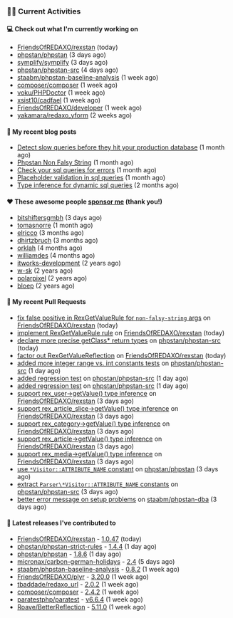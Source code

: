 ### 👨‍💻 Current Activities


#### 💻 Check out what I'm currently working on

- [FriendsOfREDAXO/rexstan](https://github.com/FriendsOfREDAXO/rexstan) (today)
- [phpstan/phpstan](https://github.com/phpstan/phpstan) (3 days ago)
- [symplify/symplify](https://github.com/symplify/symplify) (3 days ago)
- [phpstan/phpstan-src](https://github.com/phpstan/phpstan-src) (4 days ago)
- [staabm/phpstan-baseline-analysis](https://github.com/staabm/phpstan-baseline-analysis) (1 week ago)
- [composer/composer](https://github.com/composer/composer) (1 week ago)
- [voku/PHPDoctor](https://github.com/voku/PHPDoctor) (1 week ago)
- [xsist10/cadfael](https://github.com/xsist10/cadfael) (1 week ago)
- [FriendsOfREDAXO/developer](https://github.com/FriendsOfREDAXO/developer) (1 week ago)
- [yakamara/redaxo_yform](https://github.com/yakamara/redaxo_yform) (2 weeks ago)


#### 📜 My recent blog posts

- [Detect slow queries before they hit your production database](https://staabm.github.io/2022/08/16/phpstan-dba-query-plan-analysis.html) (1 month ago)
- [Phpstan Non Falsy String](https://staabm.github.io/2022/08/11/phpstan-non-falsy-string.html) (1 month ago)
- [Check your sql queries for errors](https://staabm.github.io/2022/08/05/phpstan-dba-syntax-error-detection.html) (1 month ago)
- [Placeholder validation in sql queries](https://staabm.github.io/2022/07/30/phpstan-dba-placeholder-validation.html) (1 month ago)
- [Type inference for dynamic sql queries](https://staabm.github.io/2022/07/23/phpstan-dba-inference-placeholder.html) (2 months ago)


#### ❤️ These awesome people [sponsor me](https://github.com/sponsors/staabm) (thank you!)

- [bitshiftersgmbh](https://github.com/bitshiftersgmbh) (3 days ago)
- [tomasnorre](https://github.com/tomasnorre) (1 month ago)
- [elricco](https://github.com/elricco) (3 months ago)
- [dhirtzbruch](https://github.com/dhirtzbruch) (3 months ago)
- [orklah](https://github.com/orklah) (4 months ago)
- [williamdes](https://github.com/williamdes) (4 months ago)
- [itworks-development](https://github.com/itworks-development) (2 years ago)
- [w-sk](https://github.com/w-sk) (2 years ago)
- [polarpixel](https://github.com/polarpixel) (2 years ago)
- [bloep](https://github.com/bloep) (2 years ago)


#### 🔨 My recent Pull Requests

- [fix false positive in RexGetValueRule for `non-falsy-string` args](https://github.com/FriendsOfREDAXO/rexstan/pull/140) on [FriendsOfREDAXO/rexstan](https://github.com/FriendsOfREDAXO/rexstan) (today)
- [implement RexGetValueRule rule](https://github.com/FriendsOfREDAXO/rexstan/pull/138) on [FriendsOfREDAXO/rexstan](https://github.com/FriendsOfREDAXO/rexstan) (today)
- [declare more precise getClass* return types](https://github.com/phpstan/phpstan-src/pull/1754) on [phpstan/phpstan-src](https://github.com/phpstan/phpstan-src) (today)
- [factor out RexGetValueReflection](https://github.com/FriendsOfREDAXO/rexstan/pull/137) on [FriendsOfREDAXO/rexstan](https://github.com/FriendsOfREDAXO/rexstan) (today)
- [added more integer range vs. int constants tests](https://github.com/phpstan/phpstan-src/pull/1750) on [phpstan/phpstan-src](https://github.com/phpstan/phpstan-src) (1 day ago)
- [added regression test](https://github.com/phpstan/phpstan-src/pull/1749) on [phpstan/phpstan-src](https://github.com/phpstan/phpstan-src) (1 day ago)
- [added regression test](https://github.com/phpstan/phpstan-src/pull/1748) on [phpstan/phpstan-src](https://github.com/phpstan/phpstan-src) (1 day ago)
- [support rex_user-&gt;getValue() type inference](https://github.com/FriendsOfREDAXO/rexstan/pull/134) on [FriendsOfREDAXO/rexstan](https://github.com/FriendsOfREDAXO/rexstan) (3 days ago)
- [support rex_article_slice-&gt;getValue() type inference](https://github.com/FriendsOfREDAXO/rexstan/pull/133) on [FriendsOfREDAXO/rexstan](https://github.com/FriendsOfREDAXO/rexstan) (3 days ago)
- [support rex_category-&gt;getValue() type inference](https://github.com/FriendsOfREDAXO/rexstan/pull/132) on [FriendsOfREDAXO/rexstan](https://github.com/FriendsOfREDAXO/rexstan) (3 days ago)
- [support rex_article-&gt;getValue() type inference](https://github.com/FriendsOfREDAXO/rexstan/pull/131) on [FriendsOfREDAXO/rexstan](https://github.com/FriendsOfREDAXO/rexstan) (3 days ago)
- [support rex_media-&gt;getValue() type inference](https://github.com/FriendsOfREDAXO/rexstan/pull/130) on [FriendsOfREDAXO/rexstan](https://github.com/FriendsOfREDAXO/rexstan) (3 days ago)
- [use `*Visitor::ATTRIBUTE_NAME` constant](https://github.com/phpstan/phpstan/pull/8047) on [phpstan/phpstan](https://github.com/phpstan/phpstan) (3 days ago)
- [extract `Parser\*Visitor::ATTRIBUTE_NAME` constants](https://github.com/phpstan/phpstan-src/pull/1737) on [phpstan/phpstan-src](https://github.com/phpstan/phpstan-src) (3 days ago)
- [better error message on setup problems](https://github.com/staabm/phpstan-dba/pull/427) on [staabm/phpstan-dba](https://github.com/staabm/phpstan-dba) (3 days ago)


#### 🔭 Latest releases I've contributed to

- [FriendsOfREDAXO/rexstan](https://github.com/FriendsOfREDAXO/rexstan) - [1.0.47](https://github.com/FriendsOfREDAXO/rexstan/releases/tag/1.0.47) (today)
- [phpstan/phpstan-strict-rules](https://github.com/phpstan/phpstan-strict-rules) - [1.4.4](https://github.com/phpstan/phpstan-strict-rules/releases/tag/1.4.4) (1 day ago)
- [phpstan/phpstan](https://github.com/phpstan/phpstan) - [1.8.6](https://github.com/phpstan/phpstan/releases/tag/1.8.6) (1 day ago)
- [micronax/carbon-german-holidays](https://github.com/micronax/carbon-german-holidays) - [2.4](https://github.com/micronax/carbon-german-holidays/releases/tag/2.4) (5 days ago)
- [staabm/phpstan-baseline-analysis](https://github.com/staabm/phpstan-baseline-analysis) - [0.8.2](https://github.com/staabm/phpstan-baseline-analysis/releases/tag/0.8.2) (1 week ago)
- [FriendsOfREDAXO/plyr](https://github.com/FriendsOfREDAXO/plyr) - [3.20.0](https://github.com/FriendsOfREDAXO/plyr/releases/tag/3.20.0) (1 week ago)
- [tbaddade/redaxo_url](https://github.com/tbaddade/redaxo_url) - [2.0.2](https://github.com/tbaddade/redaxo_url/releases/tag/2.0.2) (1 week ago)
- [composer/composer](https://github.com/composer/composer) - [2.4.2](https://github.com/composer/composer/releases/tag/2.4.2) (1 week ago)
- [paratestphp/paratest](https://github.com/paratestphp/paratest) - [v6.6.4](https://github.com/paratestphp/paratest/releases/tag/v6.6.4) (1 week ago)
- [Roave/BetterReflection](https://github.com/Roave/BetterReflection) - [5.11.0](https://github.com/Roave/BetterReflection/releases/tag/5.11.0) (1 week ago)

